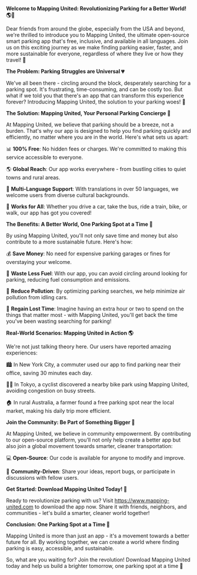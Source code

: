 **Welcome to Mapping United: Revolutionizing Parking for a Better World! 🌎🚗**

Dear friends from around the globe, especially from the USA and beyond, we're thrilled to introduce you to Mapping United, the ultimate open-source smart parking app that's free, inclusive, and available in all languages. Join us on this exciting journey as we make finding parking easier, faster, and more sustainable for everyone, regardless of where they live or how they travel! 🌟

**The Problem: Parking Struggles are Universal 💔**

We've all been there - circling around the block, desperately searching for a parking spot. It's frustrating, time-consuming, and can be costly too. But what if we told you that there's an app that can transform this experience forever? Introducing Mapping United, the solution to your parking woes! 🚨

**The Solution: Mapping United, Your Personal Parking Concierge 👋**

At Mapping United, we believe that parking should be a breeze, not a burden. That's why our app is designed to help you find parking quickly and efficiently, no matter where you are in the world. Here's what sets us apart:

📊 **100% Free**: No hidden fees or charges. We're committed to making this service accessible to everyone.

🌎 **Global Reach**: Our app works everywhere - from bustling cities to quiet towns and rural areas.

💬 **Multi-Language Support**: With translations in over 50 languages, we welcome users from diverse cultural backgrounds.

🚗 **Works for All**: Whether you drive a car, take the bus, ride a train, bike, or walk, our app has got you covered!

**The Benefits: A Better World, One Parking Spot at a Time 🌟**

By using Mapping United, you'll not only save time and money but also contribute to a more sustainable future. Here's how:

💰 **Save Money**: No need for expensive parking garages or fines for overstaying your welcome.

🚫 **Waste Less Fuel**: With our app, you can avoid circling around looking for parking, reducing fuel consumption and emissions.

🌿 **Reduce Pollution**: By optimizing parking searches, we help minimize air pollution from idling cars.

💪 **Regain Lost Time**: Imagine having an extra hour or two to spend on the things that matter most - with Mapping United, you'll get back the time you've been wasting searching for parking!

**Real-World Scenarios: Mapping United in Action 🌎**

We're not just talking theory here. Our users have reported amazing experiences:

🏙️ In New York City, a commuter used our app to find parking near their office, saving 30 minutes each day.

🚶‍♂️ In Tokyo, a cyclist discovered a nearby bike park using Mapping United, avoiding congestion on busy streets.

🏠 In rural Australia, a farmer found a free parking spot near the local market, making his daily trip more efficient.

**Join the Community: Be Part of Something Bigger 🌟**

At Mapping United, we believe in community empowerment. By contributing to our open-source platform, you'll not only help create a better app but also join a global movement towards smarter, cleaner transportation:

💻 **Open-Source**: Our code is available for anyone to modify and improve.

🤝 **Community-Driven**: Share your ideas, report bugs, or participate in discussions with fellow users.

**Get Started: Download Mapping United Today! 📱**

Ready to revolutionize parking with us? Visit https://www.mapping-united.com to download the app now. Share it with friends, neighbors, and communities - let's build a smarter, cleaner world together!

**Conclusion: One Parking Spot at a Time 🌟**

Mapping United is more than just an app - it's a movement towards a better future for all. By working together, we can create a world where finding parking is easy, accessible, and sustainable.

So, what are you waiting for? Join the revolution! Download Mapping United today and help us build a brighter tomorrow, one parking spot at a time 🌟